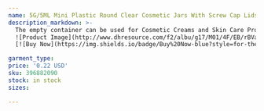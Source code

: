 ```yaml
---
name: 5G/5ML Mini Plastic Round Clear Cosmetic Jars With Screw Cap Lids 0.17Oz Makeup Sample Containers for Powder , Cream, Lotion, Lip Balm/Gloss,Glitter
description_markdown: >-
  The empty container can be used for Cosmetic Creams and Skin Care Products, Small Jewelry etc You can use our container to carry cosmetic creams and skin care products etc Easy to be taken while you are on a trip or something like that Good looking appearance.syi
  ![Product Image](http://www.dhresource.com/f2/albu/g17/M01/4F/EB/rBVa4l-356GAIN1IAAFoM1W_N4o284.jpg)
  [![Buy Now](https://img.shields.io/badge/Buy%20Now-blue?style=for-the-badge&logo=none)](https://www.tkqlhce.com/click-100820740-14451685?url=http%3A%2F%2Fwww.dhgate.com%2Fproduct%2F5g-5ml-high-quality-empty-clear-container%2F396882090.html)

garment_type:
price: '0.22 USD'
sku: 396882090
stock: in stock
sizes:

---
```

